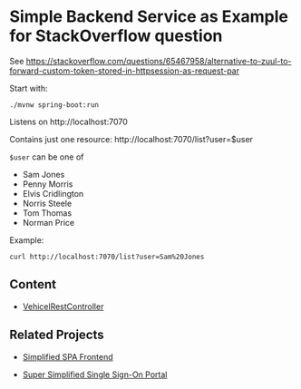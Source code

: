 # Simple Backend Service as Example for StackOverflow question

See https://stackoverflow.com/questions/65467958/alternative-to-zuul-to-forward-custom-token-stored-in-httpsession-as-request-par

Start with: 
```
./mvnw spring-boot:run
```

Listens on http://localhost:7070

Contains just one resource: http://localhost:7070/list?user=$user

`$user` can be one of 

- Sam Jones
- Penny Morris
- Elvis Cridlington
- Norris Steele
- Tom Thomas
- Norman Price

Example:
```
curl http://localhost:7070/list?user=Sam%20Jones
```

## Content 

- [VehicelRestController](src/main/java/com/github/acme42/backend/VehicelRestController.java)

## Related Projects

- [Simplified SPA Frontend](https://github.com/acme42/frontend)

- [Super Simplified Single Sign-On Portal](https://github.com/acme42/portal)
